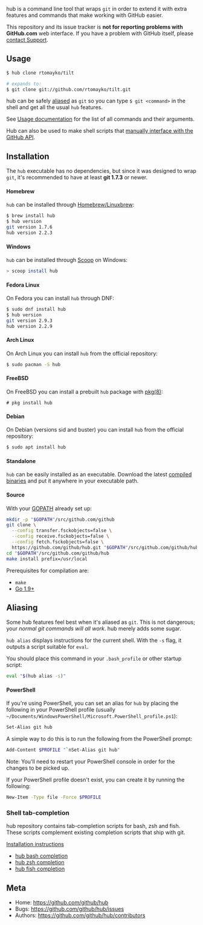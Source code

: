 hub is a command line tool that wraps `git` in order to extend it with extra
features and commands that make working with GitHub easier.

This repository and its issue tracker is **not for reporting problems with
GitHub.com** web interface. If you have a problem with GitHub itself, please
[contact Support](https://github.com/contact).

Usage
-----

``` sh
$ hub clone rtomayko/tilt

# expands to:
$ git clone git://github.com/rtomayko/tilt.git
```

hub can be safely [aliased](#aliasing) as `git` so you can type `$ git
<command>` in the shell and get all the usual `hub` features.

See [Usage documentation](https://hub.github.com/hub.1.html) for the list of all
commands and their arguments.

Hub can also be used to make shell scripts that [manually interface with the
GitHub API](https://hub.github.com/hub-api.1.html).

Installation
------------

The `hub` executable has no dependencies, but since it was designed to wrap
`git`, it's recommended to have at least **git 1.7.3** or newer.

#### Homebrew

`hub` can be installed through [Homebrew/Linuxbrew](https://docs.brew.sh/Installation):

``` sh
$ brew install hub
$ hub version
git version 1.7.6
hub version 2.2.3
```

#### Windows

`hub` can be installed through [Scoop](http://scoop.sh/) on Windows:

``` sh
> scoop install hub
```

#### Fedora Linux

On Fedora you can install `hub` through DNF:

``` sh
$ sudo dnf install hub
$ hub version
git version 2.9.3
hub version 2.2.9
```

#### Arch Linux

On Arch Linux you can install `hub` from the official repository:

```sh
$ sudo pacman -S hub
```

#### FreeBSD

On FreeBSD you can install a prebuilt `hub` package with
[pkg(8)](http://man.freebsd.org/pkg/8):

```console
# pkg install hub
```

#### Debian

On Debian (versions sid and buster) you can install `hub` from the official repository:

```sh
$ sudo apt install hub
```

#### Standalone

`hub` can be easily installed as an executable. Download the latest
[compiled binaries](https://github.com/github/hub/releases) and put it anywhere
in your executable path.

#### Source

With your [GOPATH](https://github.com/golang/go/wiki/GOPATH) already set up:

```sh
mkdir -p "$GOPATH"/src/github.com/github
git clone \
  --config transfer.fsckobjects=false \
  --config receive.fsckobjects=false \
  --config fetch.fsckobjects=false \
  https://github.com/github/hub.git "$GOPATH"/src/github.com/github/hub
cd "$GOPATH"/src/github.com/github/hub
make install prefix=/usr/local
```

Prerequisites for compilation are:

* `make`
* [Go 1.9+](http://golang.org/doc/install)

Aliasing
--------

Some hub features feel best when it's aliased as `git`. This is not dangerous; your
_normal git commands will all work_. hub merely adds some sugar.

`hub alias` displays instructions for the current shell. With the `-s` flag, it
outputs a script suitable for `eval`.

You should place this command in your `.bash_profile` or other startup script:

``` sh
eval "$(hub alias -s)"
```

#### PowerShell

If you're using PowerShell, you can set an alias for `hub` by placing the
following in your PowerShell profile (usually
`~/Documents/WindowsPowerShell/Microsoft.PowerShell_profile.ps1`):

``` sh
Set-Alias git hub
```

A simple way to do this is to run the following from the PowerShell prompt:

``` sh
Add-Content $PROFILE "`nSet-Alias git hub"
```

Note: You'll need to restart your PowerShell console in order for the changes to be picked up.

If your PowerShell profile doesn't exist, you can create it by running the following:

``` sh
New-Item -Type file -Force $PROFILE
```

### Shell tab-completion

hub repository contains tab-completion scripts for bash, zsh and fish.
These scripts complement existing completion scripts that ship with git.

[Installation instructions](etc)

* [hub bash completion](https://github.com/github/hub/blob/master/etc/hub.bash_completion.sh)
* [hub zsh completion](https://github.com/github/hub/blob/master/etc/hub.zsh_completion)
* [hub fish completion](https://github.com/github/hub/blob/master/etc/hub.fish_completion)

Meta
----

* Home: <https://github.com/github/hub>
* Bugs: <https://github.com/github/hub/issues>
* Authors: <https://github.com/github/hub/contributors>
